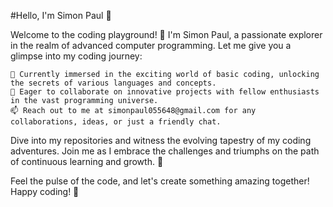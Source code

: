 #Hello, I'm Simon Paul 👋

Welcome to the coding playground! 🚀 I'm Simon Paul, a passionate explorer in the realm of advanced computer programming. Let me give you a glimpse into my coding journey:

    🌱 Currently immersed in the exciting world of basic coding, unlocking the secrets of various languages and concepts.
    💞️ Eager to collaborate on innovative projects with fellow enthusiasts in the vast programming universe.
    📫 Reach out to me at simonpaul055648@gmail.com for any collaborations, ideas, or just a friendly chat.

Dive into my repositories and witness the evolving tapestry of my coding adventures. Join me as I embrace the challenges and triumphs on the path of continuous learning and growth. 🌟

Feel the pulse of the code, and let's create something amazing together! Happy coding! 🚀
